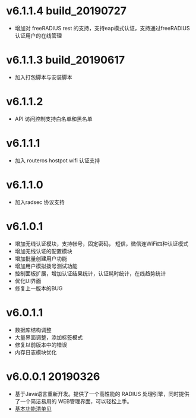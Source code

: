 # v6.1.1.4 build_20190727

- 增加对 freeRADIUS rest 的支持，支持eap模式认证，支持通过freeRADIUS认证用户的在线管理

# v6.1.1.3 build_20190617

- 加入打包脚本与安装脚本

# v6.1.1.2

- API 访问控制支持白名单和黑名单

# v6.1.1.1

- 加入 routeros hostpot wifi 认证支持

# v6.1.1.0

- 加入radsec 协议支持

# v6.1.0.1

- 增加无线认证模块，支持帐号，固定密码， 短信，微信连WiFi四种认证模式
- 增加无线认证的配置模块
- 增加批量创建用户功能
- 增加用户模拟拨号测试功能
- 控制面板扩展，增加认证结果统计，认证耗时统计，在线趋势统计
- 优化UI界面
- 修复上一版本的BUG


# v6.0.1.1

- 数据库结构调整
- 大量界面调整，添加标签模式
- 修复以前版本中的错误
- 内存日志模块优化


# v6.0.0.1  20190326

- 基于Java语言重新开发。提供了一个高性能的 RADIUS 处理引擎，同时提供了一个简洁易用的 WEB管理界面，可以轻松上手。
- [基本功能清单见](https://github.com/talkincode/ToughRADIUS/wiki/features)

